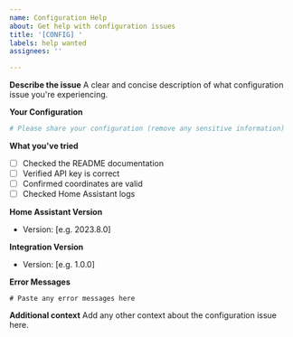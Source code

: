 ```yaml
---
name: Configuration Help
about: Get help with configuration issues
title: '[CONFIG] '
labels: help wanted
assignees: ''

---
```


**Describe the issue**
A clear and concise description of what configuration issue you're experiencing.

**Your Configuration**
```yaml
# Please share your configuration (remove any sensitive information)
```

**What you've tried**
- [ ] Checked the README documentation
- [ ] Verified API key is correct
- [ ] Confirmed coordinates are valid
- [ ] Checked Home Assistant logs

**Home Assistant Version**
- Version: [e.g. 2023.8.0]

**Integration Version**
- Version: [e.g. 1.0.0]

**Error Messages**
```
# Paste any error messages here
```

**Additional context**
Add any other context about the configuration issue here.
